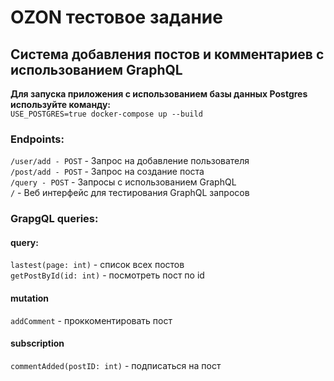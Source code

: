 # OZON тестовое задание
## Система добавления постов и комментариев с использованием GraphQL
__Для запуска приложения с использованием базы данных Postgres используйте команду:__  
`USE_POSTGRES=true docker-compose up --build`  
### Endpoints:
`/user/add - POST` - Запрос на добавление пользователя  
`/post/add - POST` - Запрос на создание поста  
`/query - POST` - Запросы с использованием GraphQL  
`/` - Веб интерфейс для тестирования GraphQL запросов  
### GrapgQL queries:
#### __query:__  
`lastest(page: int)` - список всех постов  
`getPostById(id: int)` - посмотреть пост по id    

#### __mutation__
`addComment` - проккоментировать пост

#### __subscription__
`commentAdded(postID: int)` - подписаться на пост